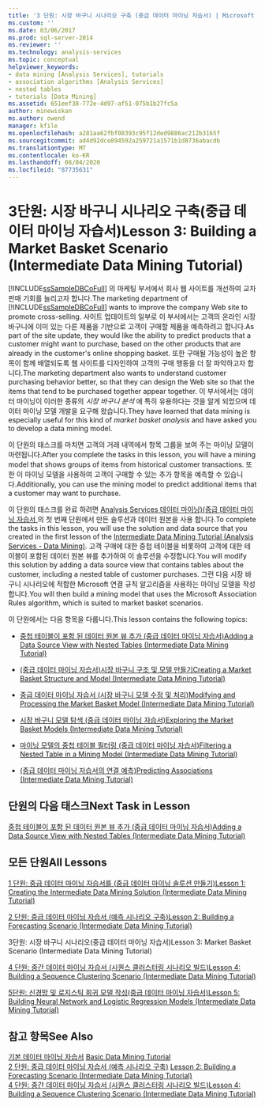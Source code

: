```yaml
---
title: '3 단원: 시장 바구니 시나리오 구축 (중급 데이터 마이닝 자습서) | Microsoft Docs'
ms.custom: ''
ms.date: 03/06/2017
ms.prod: sql-server-2014
ms.reviewer: ''
ms.technology: analysis-services
ms.topic: conceptual
helpviewer_keywords:
- data mining [Analysis Services], tutorials
- association algorithms [Analysis Services]
- nested tables
- tutorials [Data Mining]
ms.assetid: 651eef38-772e-4d97-af51-075b1b27fc5a
author: minewiskan
ms.author: owend
manager: kfile
ms.openlocfilehash: a281aa62fbf08393c95f12ded9886ac212b3165f
ms.sourcegitcommit: ad4d92dce894592a259721a1571b1d8736abacdb
ms.translationtype: MT
ms.contentlocale: ko-KR
ms.lasthandoff: 08/04/2020
ms.locfileid: "87735631"
---
```

# <a name="lesson-3-building-a-market-basket-scenario-intermediate-data-mining-tutorial"></a><span data-ttu-id="fbf01-102">3단원: 시장 바구니 시나리오 구축(중급 데이터 마이닝 자습서)</span><span class="sxs-lookup"><span data-stu-id="fbf01-102">Lesson 3: Building a Market Basket Scenario (Intermediate Data Mining Tutorial)</span></span>
  <span data-ttu-id="fbf01-103">[!INCLUDE[ssSampleDBCoFull](../includes/sssampledbcofull-md.md)] 의 마케팅 부서에서 회사 웹 사이트를 개선하여 교차 판매 기회를 늘리고자 합니다.</span><span class="sxs-lookup"><span data-stu-id="fbf01-103">The marketing department of [!INCLUDE[ssSampleDBCoFull](../includes/sssampledbcofull-md.md)] wants to improve the company Web site to promote cross-selling.</span></span> <span data-ttu-id="fbf01-104">사이트 업데이트의 일부로 이 부서에서는 고객의 온라인 시장 바구니에 이미 있는 다른 제품을 기반으로 고객이 구매할 제품을 예측하려고 합니다.</span><span class="sxs-lookup"><span data-stu-id="fbf01-104">As part of the site update, they would like the ability to predict products that a customer might want to purchase, based on the other products that are already in the customer's online shopping basket.</span></span> <span data-ttu-id="fbf01-105">또한 구매될 가능성이 높은 항목이 함께 배열되도록 웹 사이트를 디자인하여 고객의 구매 행동을 더 잘 파악하고자 합니다.</span><span class="sxs-lookup"><span data-stu-id="fbf01-105">The marketing department also wants to understand customer purchasing behavior better, so that they can design the Web site so that the items that tend to be purchased together appear together.</span></span> <span data-ttu-id="fbf01-106">이 부서에서는 데이터 마이닝이 이러한 종류의 *시장 바구니 분석* 에 특히 유용하다는 것을 알게 되었으며 데이터 마이닝 모델 개발을 요구해 왔습니다.</span><span class="sxs-lookup"><span data-stu-id="fbf01-106">They have learned that data mining is especially useful for this kind of *market basket analysis* and have asked you to develop a data mining model.</span></span>  
  
 <span data-ttu-id="fbf01-107">이 단원의 태스크를 마치면 고객의 거래 내역에서 항목 그룹을 보여 주는 마이닝 모델이 마련됩니다.</span><span class="sxs-lookup"><span data-stu-id="fbf01-107">After you complete the tasks in this lesson, you will have a mining model that shows groups of items from historical customer transactions.</span></span> <span data-ttu-id="fbf01-108">또한 이 마이닝 모델을 사용하여 고객이 구매할 수 있는 추가 항목을 예측할 수 있습니다.</span><span class="sxs-lookup"><span data-stu-id="fbf01-108">Additionally, you can use the mining model to predict additional items that a customer may want to purchase.</span></span>  
  
 <span data-ttu-id="fbf01-109">이 단원의 태스크를 완료 하려면 [Analysis Services 데이터 마이닝&#41;&#40;중급 데이터 마이닝 자습서 ](../../2014/tutorials/intermediate-data-mining-tutorial-analysis-services-data-mining.md)의 첫 번째 단원에서 만든 솔루션과 데이터 원본을 사용 합니다.</span><span class="sxs-lookup"><span data-stu-id="fbf01-109">To complete the tasks in this lesson, you will use the solution and data source that you created in the first lesson of the [Intermediate Data Mining Tutorial &#40;Analysis Services - Data Mining&#41;](../../2014/tutorials/intermediate-data-mining-tutorial-analysis-services-data-mining.md).</span></span> <span data-ttu-id="fbf01-110">고객 구매에 대한 중첩 테이블을 비롯하여 고객에 대한 테이블이 포함된 데이터 원본 뷰를 추가하여 이 솔루션을 수정합니다.</span><span class="sxs-lookup"><span data-stu-id="fbf01-110">You will modify this solution by adding a data source view that contains tables about the customer, including a nested table of customer purchases.</span></span>  <span data-ttu-id="fbf01-111">그런 다음 시장 바구니 시나리오에 적합한 Microsoft 연결 규칙 알고리즘을 사용하는 마이닝 모델을 작성합니다.</span><span class="sxs-lookup"><span data-stu-id="fbf01-111">You will then build a mining model that uses the Microsoft Association Rules algorithm, which is suited to market basket scenarios.</span></span>  
  
 <span data-ttu-id="fbf01-112">이 단원에서는 다음 항목을 다룹니다.</span><span class="sxs-lookup"><span data-stu-id="fbf01-112">This lesson contains the following topics:</span></span>  
  
-   [<span data-ttu-id="fbf01-113">중첩 테이블이 포함 된 데이터 원본 뷰 추가 &#40;중급 데이터 마이닝 자습서&#41;</span><span class="sxs-lookup"><span data-stu-id="fbf01-113">Adding a Data Source View with Nested Tables &#40;Intermediate Data Mining Tutorial&#41;</span></span>](../../2014/tutorials/adding-a-data-source-view-with-nested-tables-intermediate-data-mining-tutorial.md)  
  
-   [<span data-ttu-id="fbf01-114">&#40;중급 데이터 마이닝 자습서&#41;시장 바구니 구조 및 모델 만들기</span><span class="sxs-lookup"><span data-stu-id="fbf01-114">Creating a Market Basket Structure and Model &#40;Intermediate Data Mining Tutorial&#41;</span></span>](../../2014/tutorials/creating-a-market-basket-structure-and-model-intermediate-data-mining-tutorial.md)  
  
-   [<span data-ttu-id="fbf01-115">중급 데이터 마이닝 자습서 &#40;시장 바구니 모델 수정 및 처리&#41;</span><span class="sxs-lookup"><span data-stu-id="fbf01-115">Modifying and Processing the Market Basket Model &#40;Intermediate Data Mining Tutorial&#41;</span></span>](../../2014/tutorials/modify-process-market-basket-model-intermediate-data-mining-tutorial.md)  
  
-   [<span data-ttu-id="fbf01-116">시장 바구니 모델 탐색 &#40;중급 데이터 마이닝 자습서&#41;</span><span class="sxs-lookup"><span data-stu-id="fbf01-116">Exploring the Market Basket Models &#40;Intermediate Data Mining Tutorial&#41;</span></span>](../../2014/tutorials/exploring-the-market-basket-models-intermediate-data-mining-tutorial.md)  
  
-   [<span data-ttu-id="fbf01-117">마이닝 모델의 중첩 테이블 필터링 &#40;중급 데이터 마이닝 자습서&#41;</span><span class="sxs-lookup"><span data-stu-id="fbf01-117">Filtering a Nested Table in a Mining Model &#40;Intermediate Data Mining Tutorial&#41;</span></span>](../../2014/tutorials/filtering-a-nested-table-in-a-mining-model-intermediate-data-mining-tutorial.md)  
  
-   [<span data-ttu-id="fbf01-118">&#40;중급 데이터 마이닝 자습서의 연결 예측&#41;</span><span class="sxs-lookup"><span data-stu-id="fbf01-118">Predicting Associations &#40;Intermediate Data Mining Tutorial&#41;</span></span>](../../2014/tutorials/predicting-associations-intermediate-data-mining-tutorial.md)  
  
## <a name="next-task-in-lesson"></a><span data-ttu-id="fbf01-119">단원의 다음 태스크</span><span class="sxs-lookup"><span data-stu-id="fbf01-119">Next Task in Lesson</span></span>  
 [<span data-ttu-id="fbf01-120">중첩 테이블이 포함 된 데이터 원본 뷰 추가 &#40;중급 데이터 마이닝 자습서&#41;</span><span class="sxs-lookup"><span data-stu-id="fbf01-120">Adding a Data Source View with Nested Tables &#40;Intermediate Data Mining Tutorial&#41;</span></span>](../../2014/tutorials/adding-a-data-source-view-with-nested-tables-intermediate-data-mining-tutorial.md)  
  
## <a name="all-lessons"></a><span data-ttu-id="fbf01-121">모든 단원</span><span class="sxs-lookup"><span data-stu-id="fbf01-121">All Lessons</span></span>  
 [<span data-ttu-id="fbf01-122">1 단원: 중급 데이터 마이닝 자습서를 &#40;중급 데이터 마이닝 솔루션 만들기&#41;</span><span class="sxs-lookup"><span data-stu-id="fbf01-122">Lesson 1: Creating the Intermediate Data Mining Solution &#40;Intermediate Data Mining Tutorial&#41;</span></span>](../../2014/tutorials/lesson-1-create-solution-intermediate-data-mining-tutorial.md)  
  
 [<span data-ttu-id="fbf01-123">2 단원: 중급 데이터 마이닝 자습서 &#40;예측 시나리오 구축&#41;</span><span class="sxs-lookup"><span data-stu-id="fbf01-123">Lesson 2: Building a Forecasting Scenario &#40;Intermediate Data Mining Tutorial&#41;</span></span>](../../2014/tutorials/lesson-2-building-a-forecasting-scenario-intermediate-data-mining-tutorial.md)  
  
 <span data-ttu-id="fbf01-124">3단원: 시장 바구니 시나리오(중급 데이터 마이닝 자습서)</span><span class="sxs-lookup"><span data-stu-id="fbf01-124">Lesson 3: Market Basket Scenario (Intermediate Data Mining Tutorial)</span></span>  
  
 [<span data-ttu-id="fbf01-125">4 단원: 중간 데이터 마이닝 자습서 &#40;시퀀스 클러스터링 시나리오 빌드&#41;</span><span class="sxs-lookup"><span data-stu-id="fbf01-125">Lesson 4: Building a Sequence Clustering Scenario &#40;Intermediate Data Mining Tutorial&#41;</span></span>](../../2014/tutorials/lesson-4-build-sequence-clustering-scenario-intermediate-data-mining.md)  
  
 [<span data-ttu-id="fbf01-126">5단원: 신경망 및 로지스틱 회귀 모델 작성&#40;중급 데이터 마이닝 자습서&#41;</span><span class="sxs-lookup"><span data-stu-id="fbf01-126">Lesson 5: Building Neural Network and Logistic Regression Models &#40;Intermediate Data Mining Tutorial&#41;</span></span>](../../2014/tutorials/lesson-5-build-models-intermediate-data-mining-tutorial.md)  
  
## <a name="see-also"></a><span data-ttu-id="fbf01-127">참고 항목</span><span class="sxs-lookup"><span data-stu-id="fbf01-127">See Also</span></span>  
 <span data-ttu-id="fbf01-128">[기본 데이터 마이닝 자습서](../../2014/tutorials/basic-data-mining-tutorial.md) </span><span class="sxs-lookup"><span data-stu-id="fbf01-128">[Basic Data Mining Tutorial](../../2014/tutorials/basic-data-mining-tutorial.md) </span></span>  
 <span data-ttu-id="fbf01-129">[2 단원: 중급 데이터 마이닝 자습서 &#40;예측 시나리오 구축&#41;](../../2014/tutorials/lesson-2-building-a-forecasting-scenario-intermediate-data-mining-tutorial.md) </span><span class="sxs-lookup"><span data-stu-id="fbf01-129">[Lesson 2: Building a Forecasting Scenario &#40;Intermediate Data Mining Tutorial&#41;](../../2014/tutorials/lesson-2-building-a-forecasting-scenario-intermediate-data-mining-tutorial.md) </span></span>  
 [<span data-ttu-id="fbf01-130">4 단원: 중간 데이터 마이닝 자습서 &#40;시퀀스 클러스터링 시나리오 빌드&#41;</span><span class="sxs-lookup"><span data-stu-id="fbf01-130">Lesson 4: Building a Sequence Clustering Scenario &#40;Intermediate Data Mining Tutorial&#41;</span></span>](../../2014/tutorials/lesson-4-build-sequence-clustering-scenario-intermediate-data-mining.md)  
  
  
